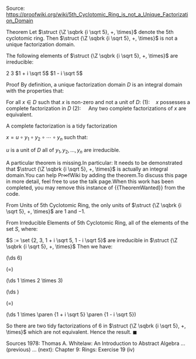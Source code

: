 # 

Source: https://proofwiki.org/wiki/5th_Cyclotomic_Ring_is_not_a_Unique_Factorization_Domain

Theorem
Let $\struct {\Z \sqbrk {i \sqrt 5}, +, \times}$ denote the $5$th cyclotomic ring.
Then $\struct {\Z \sqbrk {i \sqrt 5}, +, \times}$ is not a unique factorization domain.

The following elements of $\struct {\Z \sqbrk {i \sqrt 5}, +, \times}$ are irreducible:

$2$
$3$
$1 + i \sqrt 5$
$1 - i \sqrt 5$


Proof
By definition, a unique factorization domain $D$ is an integral domain with the properties that:

For all $x \in D$ such that $x$ is non-zero and not a unit of $D$:
$(1): \quad x$ possesses a complete factorization in $D$
$(2): \quad$ Any two complete factorizations of $x$ are equivalent.

A complete factorization is a tidy factorization 

$x = u \circ y_1 \circ y_2 \circ \cdots \circ y_n$
such that:

$u$ is a unit of $D$
all of $y_1, y_2, \ldots, y_n$ are irreducible.

A particular theorem is missing.In particular: It needs to be demonstrated that $\struct {\Z \sqbrk {i \sqrt 5}, +, \times}$ is actually an integral domain.You can help $\mathsf{Pr} \infty \mathsf{fWiki}$ by adding the theorem.To discuss this page in more detail, feel free to use the talk page.When this work has been completed, you may remove this instance of {{TheoremWanted}} from the code.

From Units of 5th Cyclotomic Ring, the only units of $\struct {\Z \sqbrk {i \sqrt 5}, +, \times}$ are $1$ and $-1$.

From Irreducible Elements of 5th Cyclotomic Ring, all of the elements of the set $S$, where:

$S := \set {2, 3, 1 + i \sqrt 5, 1 - i \sqrt 5}$
are irreducible in $\struct {\Z \sqbrk {i \sqrt 5}, +, \times}$
Then we have:















\(\ds 6\)

\(=\)







\(\ds 1 \times 2 \times 3\)




















\(\ds \)

\(=\)







\(\ds 1 \times \paren {1 + i \sqrt 5} \paren {1 - i \sqrt 5}\)










So there are two tidy factorizations of $6$ in $\struct {\Z \sqbrk {i \sqrt 5}, +, \times}$ which are not equivalent.
Hence the result.
$\blacksquare$


Sources
1978: Thomas A. Whitelaw: An Introduction to Abstract Algebra ... (previous) ... (next): Chapter $9$: Rings: Exercise $19 \ \text {(iv)}$




